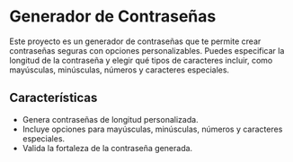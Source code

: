 # Generador de Contraseñas

Este proyecto es un generador de contraseñas que te permite crear contraseñas seguras con opciones personalizables. Puedes especificar la longitud de la contraseña y elegir qué tipos de caracteres incluir, como mayúsculas, minúsculas, números y caracteres especiales.

## Características

- Genera contraseñas de longitud personalizada.
- Incluye opciones para mayúsculas, minúsculas, números y caracteres especiales.
- Valida la fortaleza de la contraseña generada.